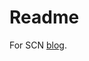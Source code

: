 # Readme

For SCN [blog](http://scn.sap.com/community/abap/blog/2016/04/03/an-abap-tool-to-get-abap-source-codes-line-number).